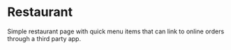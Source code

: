 # Restaurant
Simple restaurant page with quick menu items that can link to online orders through a third party app.
